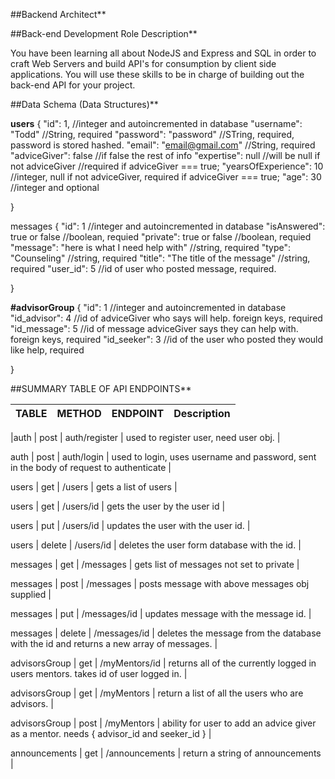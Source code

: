 
##Backend Architect**

##Back-end Development Role Description**

You have been learning all about NodeJS and Express and SQL in order to craft Web Servers and build API's for consumption by client side applications. You will use these skills to be in charge of building out the back-end API for your project.


##Data Schema (Data Structures)**

**users**
{
    "id": 1,                     //integer and autoincremented in database
    "username": "Todd"          //String, required
    "password": "password"      //STring, required, password is stored hashed.
    "email": "email@gmail.com"  //String, required
    "adviceGiver": false        //if false the rest of info 
    "expertise": null           //will be null if not adviceGiver //required if adviceGiver === true;
    "yearsOfExperience": 10        //integer, null if not adviceGiver, required if adviceGiver === true;
    "age": 30                   //integer and optional

}

messages
{
    "id": 1                                //integer and autoincremented in database
    "isAnswered": true or false             //boolean, requied
    "private": true or false                //boolean, requied
    "message": "here is what I need help with"      //string, required
    "type": "Counseling"                        //string, required
    "title": "The title of the message"         //string, required
    "user_id": 5                               //id of user who posted message, required.

}

**#advisorGroup**
{
    "id": 1           //integer and autoincremented in database
    "id_advisor": 4  //id of adviceGiver who says will help. foreign keys, required
    "id_message": 5     //id of message adviceGiver says they can help with. foreign keys, required
    "id_seeker": 3      //id of the user who posted they would like help, required

}

##SUMMARY TABLE OF API ENDPOINTS**


|**TABLE**     |  **METHOD**   |   **ENDPOINT**    |   **Description**  |
|---------------|----------------|--------------------|---------------------|

|auth      |      post        |    auth/register     |  used to register user, need user obj. |


auth      |      post      |      auth/login     |     used to login, uses username and password, sent in the body of request to authenticate      |       

users      |     get       |      /users         |     gets a list of users  |

users      |     get      |       /users/id      |      gets the user by the user id    |

users      |     put       |      /users/id       |    updates the user with the user id.   |

users       |    delete     |     /users/id     |      deletes the user form database with the id.   |

messages    |    get        |     /messages      |     gets list of messages not set to private  |

messages    |    post      |      /messages      |    posts message with above messages obj supplied  |

messages    |    put        |     /messages/id    |    updates message with the message id.   |

messages    |    delete     |     /messages/id    |    deletes the message from the database with the id and returns a new array of messages.    |

advisorsGroup  | get       |      /myMentors/id     |    returns all of the currently logged in users mentors. takes id of user logged in.  |

advisorsGroup  |  get       |      /myMentors    |      return a list of all the users who are advisors.   |

advisorsGroup  |  post      |     /myMentors    |      ability for user to add an advice giver as a mentor.  needs { advisor_id and seeker_id }  |

announcements  | get     |        /announcements   |   return a string of announcements  |